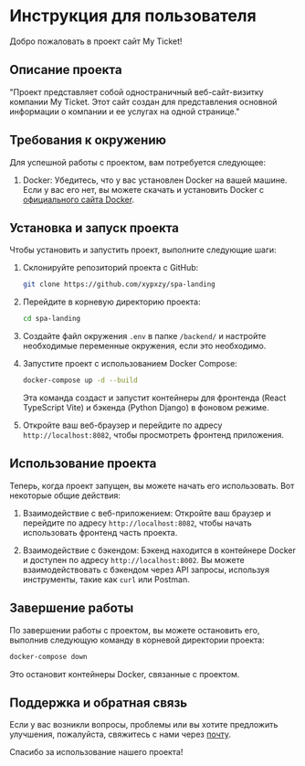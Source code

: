 # Инструкция для пользователя

Добро пожаловать в проект сайт My Ticket!

## Описание проекта

"Проект представляет собой одностраничный веб-сайт-визитку компании My Ticket. Этот сайт создан для представления основной информации о компании и ее услугах на одной странице."

## Требования к окружению

Для успешной работы с проектом, вам потребуется следующее:

1. Docker: Убедитесь, что у вас установлен Docker на вашей машине. Если у вас его нет, вы можете скачать и установить Docker с [официального сайта Docker](https://www.docker.com/get-started).

## Установка и запуск проекта

Чтобы установить и запустить проект, выполните следующие шаги:

1. Склонируйте репозиторий проекта с GitHub:

   ```bash
   git clone https://github.com/xypxzy/spa-landing
   ```

2. Перейдите в корневую директорию проекта:

   ```bash
   cd spa-landing
   ```

3. Создайте файл окружения `.env` в папке `/backend/` и настройте необходимые переменные окружения, если это необходимо.

4. Запустите проект с использованием Docker Compose:

   ```bash
   docker-compose up -d --build
   ```

   Эта команда создаст и запустит контейнеры для фронтенда (React TypeScript Vite) и бэкенда (Python Django) в фоновом режиме.

5. Откройте ваш веб-браузер и перейдите по адресу `http://localhost:8082`, чтобы просмотреть фронтенд приложения.

## Использование проекта

Теперь, когда проект запущен, вы можете начать его использовать. Вот некоторые общие действия:

1. Взаимодействие с веб-приложением: Откройте ваш браузер и перейдите по адресу `http://localhost:8082`, чтобы начать использовать фронтенд часть проекта.

2. Взаимодействие с бэкендом: Бэкенд находится в контейнере Docker и доступен по адресу `http://localhost:8002`. Вы можете взаимодействовать с бэкендом через API запросы, используя инструменты, такие как `curl` или Postman.

## Завершение работы

По завершении работы с проектом, вы можете остановить его, выполнив следующую команду в корневой директории проекта:

```bash
docker-compose down
```

Это остановит контейнеры Docker, связанные с проектом.

## Поддержка и обратная связь

Если у вас возникли вопросы, проблемы или вы хотите предложить улучшения, пожалуйста, свяжитесь с нами через [почту](xypxzy@gmail.com).

Спасибо за использование нашего проекта!
